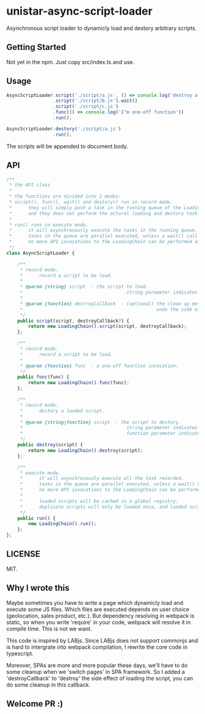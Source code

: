 # unistar-async-script-loader

Asynchronous script loader to dynamicly load and destory arbitrary scripts.

## Getting Started
Not yet in the npm.
Just copy src/index.ts and use.

## Usage
```javascript
AsyncScriptLoader.script('./script/a.js', () => console.log('destroy a'))
                 .script('./script/b.js').wait()
                 .script('./script/c.js')
                 .func(() => console.log('I"m one-off function'))
                 .run();

AsyncScriptLoader.destory('./script/a.js')
                 .run();
```
The scripts will be appended to document.body.


## API
```typescript
/**
 * the API class
 * 
 * the functions are divided into 2 modes:
 * script(), func(), wait() and destory() run in record mode.
 *      they will simply push a task in the running queue of the LoadingChain,
 *      and they does not perform the actural loading and destory task.
 * 
 * run() runs in execute mode.
 *      it will asynchronously execute the tasks in the running queue.
 *      tasks in the queue are parallel executed, unless a wait() call is specified in the record mode.
 *      no more API invocations to the LoadingChain can be performed after the run() method. 
 */
class AsyncScriptLoader {

    /**
     * record mode.
     *      record a script to be load.
     * 
     * @param {string} script  - the script to load. 
     *                                      string parameter indicates the url of the script, and, when loaded, will append a <script> tag to document.body.
     * 
     * @param {function} destroyCallback  - (optional) the clean up method called by destory when the script is destroyed.
     *                                                 undo the side effect of loading and executing the script. 
     */
    public script(script, destroyCallback?) {
        return new LoadingChain().script(script, destroyCallback);
    };

    /**
     * record mode.
     *      record a script to be load.
     * 
     * @param {function} func  - a one-off function invocation. 
     */
    public func(func) {
        return new LoadingChain().func(func);
    };

    /**
     * record mode.
     *      destory a loaded script.
     * 
     * @param {string|function} script  - the script to destory. 
     *                                      string parameter indicates the url of the script, and, when destoryed, will remove the <script> tag in document.body.
     *                                      function parameter indicates we will call the destroyCallback of a one-off function invocation. 
     */
    public destroy(script) {
        return new LoadingChain().destroy(script);
    };

    /**
     * execute mode.
     *      it will asynchronously execute all the task recorded.
     *      tasks in the queue are parallel executed, unless a wait() call is specified in the record mode.
     *      no more API invocations to the LoadingChain can be performed after the run() method.
     * 
     *      loaded scripts will be cached in a global registry.
     *      duplicate scripts will only be loaded once, and loaded scripts can be destroyed.
     */
    public run() {
        new LoadingChain().run();
    };
};
```

## LICENSE
MIT.

## Why I wrote this
Maybe sometimes you have to write a page which dynamicly load and execute some JS files. Which files are executed depends on user choice (geolocation, sales product, etc.).
But dependency resolving in webpack is static, so when you write 'require' in your code, webpack will resolve it in compile time. This is not we want.

This code is inspired by LABjs. Since LABjs does not support commonjs and is hard to intergrate into webpack compilation, I rewrite the core code in typescript.

Moreover, SPAs are more and more popular these days, we'll have to do some cleanup when we 'switch pages' in SPA framework. So I added a 'destroyCallback' to 'destroy' the side effect of loading the script, you can do some cleanup in this callback.


## Welcome PR :)